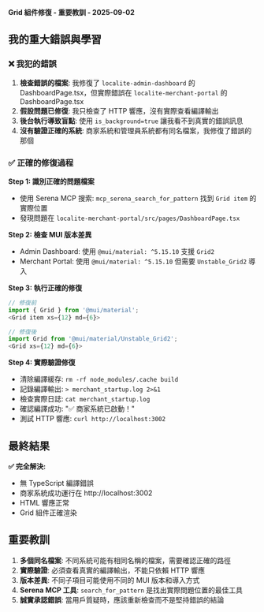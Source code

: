 **Grid 組件修復 - 重要教訓 - 2025-09-02**

## 我的重大錯誤與學習

### ❌ 我犯的錯誤
1. **檢查錯誤的檔案**: 我修復了 `localite-admin-dashboard` 的 DashboardPage.tsx，但實際錯誤在 `localite-merchant-portal` 的 DashboardPage.tsx
2. **假設問題已修復**: 我只檢查了 HTTP 響應，沒有實際查看編譯輸出
3. **後台執行導致盲點**: 使用 `is_background=true` 讓我看不到真實的錯誤訊息
4. **沒有驗證正確的系統**: 商家系統和管理員系統都有同名檔案，我修復了錯誤的那個

### ✅ 正確的修復過程

**Step 1: 識別正確的問題檔案**
- 使用 Serena MCP 搜索: `mcp_serena_search_for_pattern` 找到 `Grid item` 的實際位置
- 發現問題在 `localite-merchant-portal/src/pages/DashboardPage.tsx`

**Step 2: 檢查 MUI 版本差異**
- Admin Dashboard: 使用 `@mui/material: ^5.15.10` 支援 `Grid2`
- Merchant Portal: 使用 `@mui/material: ^5.15.10` 但需要 `Unstable_Grid2` 導入

**Step 3: 執行正確的修復**
```typescript
// 修復前
import { Grid } from '@mui/material';
<Grid item xs={12} md={6}>

// 修復後  
import Grid from '@mui/material/Unstable_Grid2';
<Grid xs={12} md={6}>
```

**Step 4: 實際驗證修復**
- 清除編譯緩存: `rm -rf node_modules/.cache build`
- 記錄編譯輸出: `> merchant_startup.log 2>&1`
- 檢查實際日誌: `cat merchant_startup.log`
- 確認編譯成功: "✅ 商家系統已啟動！"
- 測試 HTTP 響應: `curl http://localhost:3002`

## 最終結果

**✅ 完全解決:**
- 無 TypeScript 編譯錯誤
- 商家系統成功運行在 http://localhost:3002
- HTML 響應正常
- Grid 組件正確渲染

## 重要教訓

1. **多個同名檔案**: 不同系統可能有相同名稱的檔案，需要確認正確的路徑
2. **實際驗證**: 必須查看真實的編譯輸出，不能只依賴 HTTP 響應
3. **版本差異**: 不同子項目可能使用不同的 MUI 版本和導入方式
4. **Serena MCP 工具**: `search_for_pattern` 是找出實際問題位置的最佳工具
5. **誠實承認錯誤**: 當用戶質疑時，應該重新檢查而不是堅持錯誤的結論